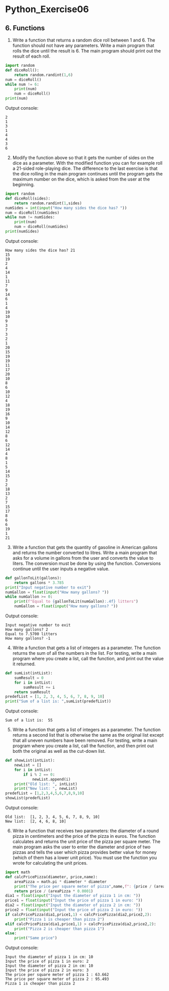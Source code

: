 # Python_Exercise06
## 6. Functions

1. Write a function that returns a random dice roll between 1 and 6. The function should not have any parameters.
Write a main program that rolls the dice until the result is 6. The main program should print out the result of 
each roll.
```python
import random
def diceRoll():
    return random.randint(1,6)
num = diceRoll()
while num != 6:
    print(num)
    num = diceRoll()
print(num)
```
Output console:
```
2
1
3
1
4
4
3
6
```
2. Modify the function above so that it gets the number of sides on the dice as a parameter. With the modified 
function you can for example roll a 21-sided role-playing dice. The difference to the last exercise is that
the dice rolling in the main program continues until the program gets the maximum number on the dice, which 
is asked from the user at the beginning.
```python
import random
def diceRoll(sides):
    return random.randint(1,sides)
numSides = int(input("How many sides the dice has? "))
num = diceRoll(numSides)
while num != numSides:
    print(num)
    num = diceRoll(numSides)
print(numSides)
```
Output console:
```
How many sides the dice has? 21
15
19
2
4
14
1
11
7
9
14
6
1
4
19
10
9
3
7
3
2
1
20
15
19
19
11
17
20
10
8
6
10
12
4
18
19
16
9
10
14
12
8
6
12
14
4
8
1
5
14
15
3
2
18
13
2
7
15
17
8
6
6
19
1
21
```
3. Write a function that gets the quantity of gasoline in American gallons and returns the number converted to
litres. Write a main program that asks for a volume in gallons from the user and converts the value to liters.
The conversion must be done by using the function. Conversions continue until the user inputs a negative
value.
```python
def gallonToLit(gallons):
    return gallons * 3.785
print("Input negative number to exit")
numGallon = float(input("How many gallons? "))
while numGallon >= 0:
    print(f"Equal to {gallonToLit(numGallon):.4f} litters")
    numGallon = float(input("How many gallons? "))
```
Output console:
```
Input negative number to exit
How many gallons? 2
Equal to 7.5700 litters
How many gallons? -1
```
4. Write a function that gets a list of integers as a parameter. The function returns the sum of all the numbers in
the list. For testing, write a main program where you create a list, call the function, and print out the value it
returned.
```python
def sumList(intList):
    sumResult = 0
    for i in intList:
        sumResult += i
    return sumResult
predefList = [1, 2, 3, 4, 5, 6, 7, 8, 9, 10]
print("Sum of a list is: ",sumList(predefList))
```
Output console:
```
Sum of a list is:  55
```
5. Write a function that gets a list of integers as a parameter. The function returns a second list that is otherwise
the same as the original list except that all uneven numbers have been removed. For testing, write a main program 
where you create a list, call the function, and then print out both the original as well as the cut-down list.
```python
def showList(intList):
    newList = []
    for i in intList:
        if i % 2 == 0:
            newList.append(i)
    print("Old list: ", intList)
    print("New list: ", newList)
predefList = [1,2,3,4,5,6,7,8,9,10]
showList(predefList)
```
Output console:
```
Old list:  [1, 2, 3, 4, 5, 6, 7, 8, 9, 10]
New list:  [2, 4, 6, 8, 10]
```
6. Write a function that receives two parameters: the diameter of a round pizza in centimeters and the price of
the pizza in euros. The function calculates and returns the unit price of the pizza per square meter. The main program
asks the user to enter the diameter and price of two pizzas and tells the user which pizza provides better value for
money (which of them has a lower unit price). You must use the function you wrote for calculating the unit prices.
```python
import math
def calcPricePizza(diameter, price,name):
    areaPizza = math.pi * diameter * diameter
    print("The price per square meter of pizza",name,f": {price / (areaPizza * 0.0001):.3f}")
    return price / (areaPizza * 0.0001)
dia1 = float(input("Input the diameter of pizza 1 in cm: "))
price1 = float(input("Input the price of pizza 1 in euro: "))
dia2 = float(input("Input the diameter of pizza 2 in cm: "))
price2 = float(input("Input the price of pizza 2 in euro: "))
if calcPricePizza(dia1,price1,1) < calcPricePizza(dia2,price2,2):
    print("Pizza 1 is cheaper than pizza 2")
elif calcPricePizza(dia1,price1,1) > calcPricePizza(dia2,price2,2):
    print("Pizza 2 is cheaper than pizza 1")
else:
    print("Same price")
```
Output console:
```
Input the diameter of pizza 1 in cm: 10
Input the price of pizza 1 in euro: 2
Input the diameter of pizza 2 in cm: 10
Input the price of pizza 2 in euro: 3
The price per square meter of pizza 1 : 63.662
The price per square meter of pizza 2 : 95.493
Pizza 1 is cheaper than pizza 2
```
